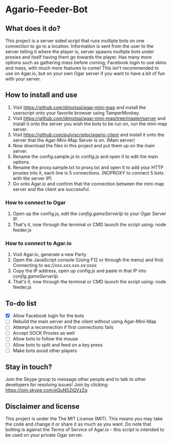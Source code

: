 # Agario-Feeder-Bot

## What does it do?
This project is a server sided script that runs multiple bots on one connection to go to a location. Information is sent from the user to the server telling it where the player is, server spawns multiple bots under proxies and itself having them go towards the player. Has many more options such as gathering mass before coming, Facebook login to use skins and mass, with much more features to come! This isn't recommended to use on Agar.io, but on your own Ogar server if you want to have a bit of fun with your server.

## How to install and use
1. Visit https://github.com/dimotsai/agar-mini-map and install the userscript onto your favorite browser using TamperMonkey.
2. Visit https://github.com/dimotsai/agar-mini-map/tree/master/server and install it onto the server you wish the bots to be run on, run the mini-map server.
3. Visit https://github.com/pulviscriptor/agario-client and install it onto the server that the Agar-Mini-Map Server is on. (Main server)
4. Now download the files in this project and put them up on the main server.
5. Rename the config.sample.js to config.js and open it to edit the main options.
6. Rename the proxy.sample.txt to proxy.txt and open it to add your HTTP proxies into it, each line is 5 connections. (NOPROXY to connect 5 bots with the server IP)
7. Go onto Agar.io and confirm that the connection between the mini-map server and the client are successful.

### How to connect to Ogar
1. Open up the config.js, edit the *config.gameServerIp* to your Ogar Server IP.
2. That's it, now through the terminal or CMD launch the script using: node feeder.js

### How to connect to Agar.io
1. Visit Agar.io, generate a new Party.
2. Open the JavaScript console (Using F12 or through the menu) and find: Connecting to ws://xxx.xxx.xxx.xx:xxxx
3. Copy the IP address, open up config.js and paste in that IP into *config.gameServerIp*.
4. That's it, now through the terminal or CMD launch the script using: node feeder.js

## To-do list
- [x] Allow Facebook login for the bots
- [ ] Rebuild the main server and the client without using Agar-Mini-Map
- [ ] Attempt a reconnection if first connections fails
- [ ] Accept SOCK Proxies as well
- [ ] Allow bots to follow the mouse
- [ ] Allow bots to split and feed on a key press
- [ ] Make bots avoid other players

## Stay in touch?
Join the Skype group to message other people and to talk to other developers for resolving issues! Join by clicking: https://join.skype.com/eQuN52iQVzZg

## Disclaimer and license
This project is under the The MIT License (MIT). This means you may take the code and change it or share it as much as you want. Do note that botting is against the Terms of Service of Agar.io - this script is intended to be used on your private Ogar server.
